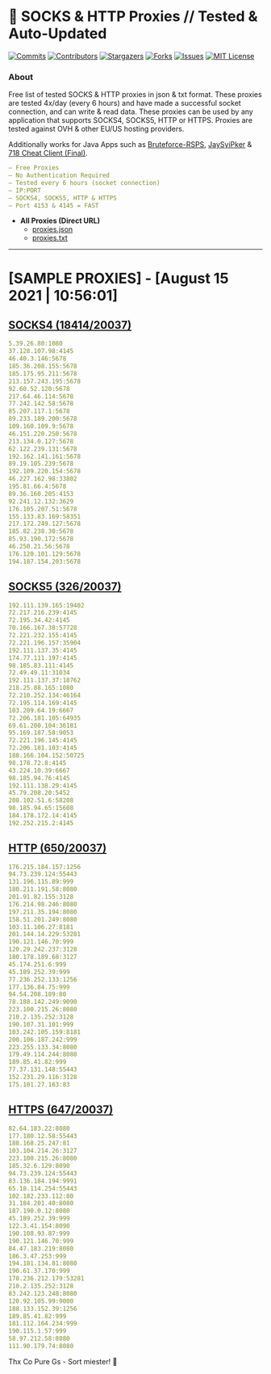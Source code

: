 <!-- MARKDOWN LINKS & IMAGES -->
<!-- https://www.markdownguide.org/basic-syntax/#reference-style-links -->
[contributors-shield]: https://img.shields.io/github/contributors/KaiBurton/free-proxies-autoupdated?style=for-the-badge
[contributors-url]: https://github.com/KaiBurton/free-proxies-autoupdated/graphs/contributors
[forks-shield]: https://img.shields.io/github/forks/KaiBurton/free-proxies-autoupdated?style=for-the-badge
[forks-url]: https://github.com/KaiBurton/free-proxies-autoupdated/network/members
[stars-shield]: https://img.shields.io/github/stars/KaiBurton/free-proxies-autoupdated?style=for-the-badge
[stars-url]: https://github.com/KaiBurton/free-proxies-autoupdated/stargazers
[issues-shield]: https://img.shields.io/github/issues/KaiBurton/free-proxies-autoupdated?style=for-the-badge
[issues-url]: https://github.com/KaiBurton/free-proxies-autoupdated/issues
[license-shield]: https://img.shields.io/github/license/KaiBurton/free-proxies-autoupdated?style=for-the-badge
[license-url]: https://github.com/KaiBurton/free-proxies-autoupdated/blob/main/LICENSE
[commit-shield]: https://img.shields.io/github/last-commit/KaiBurton/free-proxies-autoupdated?style=for-the-badge
[commit-url]: https://github.com/KaiBurton/free-proxies-autoupdated/commits/main

# 🎁 SOCKS & HTTP Proxies // Tested & Auto-Updated

[![Commits][commit-shield]][commit-url]
[![Contributors][contributors-shield]][contributors-url]
[![Stargazers][stars-shield]][stars-url]
[![Forks][forks-shield]][forks-url]
[![Issues][issues-shield]][issues-url]
[![MIT License][license-shield]][license-url]

### About
Free list of tested SOCKS & HTTP proxies in json & txt format. These proxies are tested 4x/day (every 6 hours) and have made a successful socket connection, and can write & read data. These proxies can be used by any application that supports SOCKS4, SOCKS5, HTTP or HTTPS. Proxies are tested against OVH & other EU/US hosting providers.

Additionally works for Java Apps such as [Bruteforce-RSPS](https://github.com/KaiBurton/Bruteforce-RSPS), [JaySyiPker](https://github.com/JayArrowz/JaySyiPker) & [718 Cheat Client (Final)](https://github.com/KaiBurton/718-Cheat-Client-Final). 

```yaml
— Free Proxies
— No Authentication Required
— Tested every 6 hours (socket connection)
— IP:PORT
— SOCKS4, SOCKS5, HTTP & HTTPS
— Port 4153 & 4145 = FAST
```

- **All Proxies (Direct URL)**
  - [proxies.json](https://raw.githubusercontent.com/KaiBurton/free-proxies-autoupdated/main/proxies.json)
  - [proxies.txt](https://raw.githubusercontent.com/KaiBurton/free-proxies-autoupdated/main/proxies.txt)

---

# [SAMPLE PROXIES] - [August 15 2021 | 10:56:01]

## [SOCKS4 (18414/20037)](https://raw.githubusercontent.com/KaiBurton/free-proxies-autoupdated/main/proxies-socks4.txt)
```yaml
5.39.26.80:1080
37.128.107.98:4145
46.40.3.146:5678
185.36.208.155:5678
185.175.95.211:5678
213.157.243.195:5678
92.60.52.120:5678
217.64.46.114:5678
77.242.142.58:5678
85.207.117.1:5678
89.233.189.200:5678
109.160.109.9:5678
46.151.220.250:5678
213.134.0.127:5678
62.122.239.131:5678
192.162.141.161:5678
89.19.105.239:5678
192.109.220.154:5678
46.227.162.98:33802
195.81.66.4:5678
89.36.160.205:4153
92.241.12.132:3629
176.105.207.51:5678
155.133.83.169:58351
217.172.249.127:5678
185.82.238.30:5678
85.93.190.172:5678
46.250.21.56:5678
176.120.101.129:5678
194.187.154.203:5678
```

## [SOCKS5 (326/20037)](https://raw.githubusercontent.com/KaiBurton/free-proxies-autoupdated/main/proxies-socks5.txt)
```yaml
192.111.139.165:19402
72.217.216.239:4145
72.195.34.42:4145
70.166.167.38:57728
72.221.232.155:4145
72.221.196.157:35904
192.111.137.35:4145
174.77.111.197:4145
98.185.83.111:4145
72.49.49.11:31034
192.111.137.37:18762
218.25.88.165:1080
72.210.252.134:46164
72.195.114.169:4145
103.209.64.19:6667
72.206.181.105:64935
69.61.200.104:36181
95.169.187.58:9053
72.221.196.145:4145
72.206.181.103:4145
188.166.104.152:50725
98.178.72.8:4145
43.224.10.39:6667
98.185.94.76:4145
192.111.138.29:4145
45.79.208.20:5452
208.102.51.6:58208
98.185.94.65:15608
184.178.172.14:4145
192.252.215.2:4145
```

## [HTTP (650/20037)](https://raw.githubusercontent.com/KaiBurton/free-proxies-autoupdated/main/proxies-http.txt)
```yaml
176.215.184.157:1256
94.73.239.124:55443
131.196.115.89:999
180.211.191.58:8080
201.91.82.155:3128
176.214.98.246:8080
197.211.35.194:8080
158.51.201.249:8080
103.11.106.27:8181
201.144.14.229:53281
190.121.146.70:999
120.29.242.237:3128
180.178.189.68:3127
45.174.251.6:999
45.189.252.39:999
77.236.252.133:1256
177.136.84.75:999
94.54.208.189:80
78.188.142.249:9090
223.100.215.26:8080
210.2.135.252:3128
190.107.31.101:999
103.242.105.159:8181
200.106.187.242:999
223.255.133.34:8080
179.49.114.244:8080
189.85.41.82:999
77.37.131.148:55443
152.231.29.116:3128
175.101.27.163:83
```

## [HTTPS (647/20037)](https://raw.githubusercontent.com/KaiBurton/free-proxies-autoupdated/main/proxies-https.txt)
```yaml
82.64.183.22:8080
177.180.12.58:55443
188.168.25.247:81
103.104.214.26:3127
223.100.215.26:8080
185.32.6.129:8090
94.73.239.124:55443
83.136.184.194:9991
65.18.114.254:55443
102.182.233.112:80
31.184.201.40:8080
187.190.0.12:8080
45.189.252.39:999
122.3.41.154:8090
190.108.93.87:999
190.121.146.70:999
84.47.183.219:8080
186.3.47.253:999
194.181.134.81:8080
190.61.37.170:999
178.236.212.179:53281
210.2.135.252:3128
83.242.123.248:8080
120.92.105.99:9000
188.133.152.39:1256
189.85.41.82:999
181.112.164.234:999
190.115.1.57:999
58.97.212.58:8080
111.90.179.74:8080
```



Thx Co Pure Gs - Sort miester! 💟